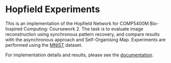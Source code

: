 # Hopfield Experiments   

This is an implementation of the Hopfield Network for COMP5400M Bio-Inspired Computing: Coursework 2. 
The task is to evaluate image reconstruction using synchronous pattern recovery, and compare results with the asynchronous 
approach and Self-Organising Map. Experiments are performed using the [MNIST](http://yann.lecun.com/exdb/mnist/) dataset. 

For implementation details and results, please see the [documentation](https://hopfield-experiments.readthedocs.io/).
